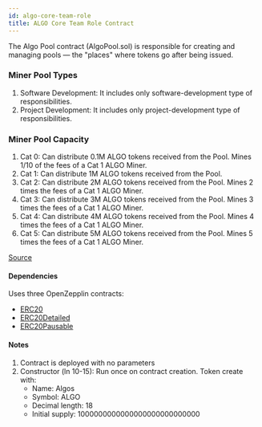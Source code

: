 ```yaml
---
id: algo-core-team-role
title: ALGO Core Team Role Contract
---
```


The Algo Pool contract (AlgoPool.sol) is responsible for creating and managing pools — the "places" where tokens go after being issued.

### Miner Pool Types
1. Software Development: It includes only software-development type of responsibilities.  
2. Project Development: It includes only project-development type of responsibilities.

### Miner Pool Capacity

1. Cat 0: Can distribute 0.1M ALGO tokens received from the Pool. Mines 1/10 of the fees of a Cat 1 ALGO Miner.
2. Cat 1: Can distribute 1M ALGO tokens received from the Pool.
3. Cat 2: Can distribute 2M ALGO tokens received from the Pool. Mines 2 times the fees of a Cat 1 ALGO Miner.
4. Cat 3: Can distribute 3M ALGO tokens received from the Pool. Mines 3 times the fees of a Cat 1 ALGO Miner.
5. Cat 4: Can distribute 4M ALGO tokens received from the Pool. Mines 4 times the fees of a Cat 1 ALGO Miner.
6. Cat 5: Can distribute 5M ALGO tokens received from the Pool. Mines 5 times the fees of a Cat 1 ALGO Miner.

[Source](https://github.com/Superalgos/ALGOToken/blob/master/labs/algo-erc20-token/src/AdvancedAlgos.AlgoToken.AlgoErc20Token/SmartContracts/src/AlgoTokenV1.sol)

#### Dependencies
Uses three OpenZepplin contracts:

- [ERC20](https://openzeppelin.org/api/docs/token_ERC20_ERC20.html)
- [ERC20Detailed](https://openzeppelin.org/api/docs/token_ERC20_ERC20Detailed.html)
- [ERC20Pausable](https://openzeppelin.org/api/docs/token_ERC20_ERC20Pausable.html)

#### Notes

1. Contract is deployed with no parameters
2. Constructor (ln 10-15): Run once on contract creation. Token create with:
	- Name: Algos
	- Symbol: ALGO
	- Decimal length: 18
	- Initial supply: 1000000000000000000000000000
